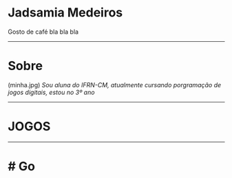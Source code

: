 # Jadsamia Medeiros
Gosto de café bla bla bla

* * *
# Sobre
   (minha.jpg) 
 _Sou aluna do IFRN-CM, atualmente cursando porgramação de jogos digitais, estou no 3º ano_

* * *
#  JOGOS
* * *
  # # Go
    
  
 
  

